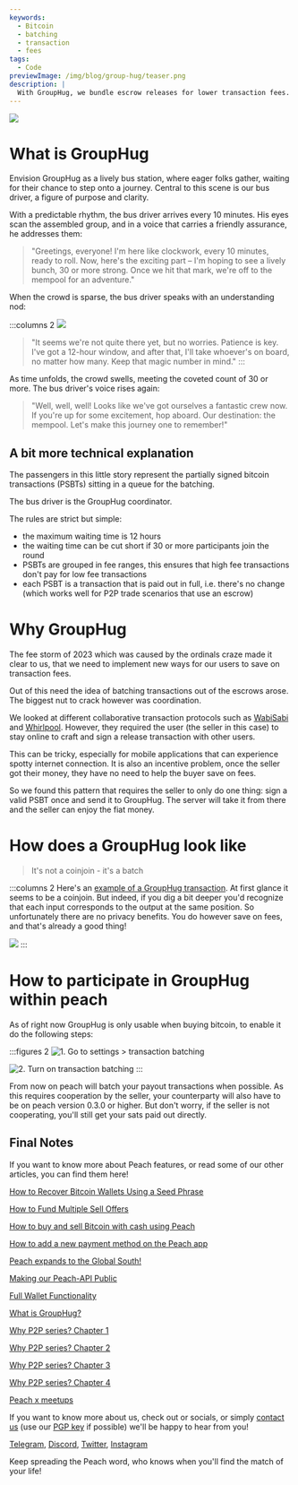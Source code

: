 ```yaml
---
keywords:
  - Bitcoin
  - batching
  - transaction
  - fees
tags:
  - Code
previewImage: /img/blog/group-hug/teaser.png
description: |
  With GroupHug, we bundle escrow releases for lower transaction fees. Opt in, wait a tad, save more. You're in control, switch anytime.
---
```


![](/img/blog/group-hug/header-banner.png)

# What is GroupHug

Envision GroupHug as a lively bus station, where eager folks gather, waiting for their chance to step onto a journey. Central to this scene is our bus driver, a figure of purpose and clarity.

With a predictable rhythm, the bus driver arrives every 10 minutes. His eyes scan the assembled group, and in a voice that carries a friendly assurance, he addresses them:

> "Greetings, everyone! I'm here like clockwork, every 10 minutes, ready to roll. Now, here's the exciting part – I'm hoping to see a lively bunch, 30 or more strong. Once we hit that mark, we're off to the mempool for an adventure."

When the crowd is sparse, the bus driver speaks with an understanding nod:

:::columns 2
![](/img/blog/group-hug/like-clockwork.png)

> "It seems we're not quite there yet, but no worries. Patience is key. I've got a 12-hour window, and after that, I'll take whoever's on board, no matter how many. Keep that magic number in mind."
> :::

As time unfolds, the crowd swells, meeting the coveted count of 30 or more. The bus driver's voice rises again:

> "Well, well, well! Looks like we've got ourselves a fantastic crew now. If you're up for some excitement, hop aboard. Our destination: the mempool. Let's make this journey one to remember!"

## A bit more technical explanation

The passengers in this little story represent the partially signed bitcoin transactions (PSBTs) sitting in a queue for the batching.

The bus driver is the GroupHug coordinator.

The rules are strict but simple:

- the maximum waiting time is 12 hours
- the waiting time can be cut short if 30 or more participants join the round
- PSBTs are grouped in fee ranges, this ensures that high fee transactions don't pay for low fee transactions
- each PSBT is a transaction that is paid out in full, i.e. there's no change (which works well for P2P trade scenarios that use an escrow)

# Why GroupHug

The fee storm of 2023 which was caused by the ordinals craze made it clear to us, that we need to implement new ways for our users to save on transaction fees.

Out of this need the idea of batching transactions out of the escrows arose. The biggest nut to crack however was coordination.

We looked at different collaborative transaction protocols such as [WabiSabi](https://github.com/zkSNACKs/WabiSabi/blob/master/explainer.md?ref=blog.wasabiwallet.io) and [Whirlpool](https://www.samouraiwallet.com/whirlpool). However, they required the user (the seller in this case) to stay online to craft and sign a release transaction with other users.

This can be tricky, especially for mobile applications that can experience spotty internet connection. It is also an incentive problem, once the seller got their money, they have no need to help the buyer save on fees.

So we found this pattern that requires the seller to only do one thing: sign a valid PSBT once and send it to GroupHug. The server will take it from there and the seller can enjoy the fiat money.

# How does a GroupHug look like

> It's not a coinjoin - it's a batch

:::columns 2
Here's an [example of a GroupHug transaction](https://mempool.space/testnet/tx/ebe6d49e0bb65bb040306c03094bb68dfddf7986c142c37a5510fa218e15576c). At first glance it seems to be a coinjoin. But indeed, if you dig a bit deeper you'd recognize that each input corresponds to the output at the same position. So unfortunately there are no privacy benefits.
You do however save on fees, and that's already a good thing!

![](/img/blog/group-hug/group-hug-transaction.png)
:::

# How to participate in GroupHug within peach

As of right now GroupHug is only usable when buying bitcoin, to enable it do the following steps:

:::figures 2
![1. Go to  `settings > transaction batching`](/img/blog/group-hug/settings.png)

![2. Turn on `transaction batching`](/img/blog/group-hug/transaction-batching-settings.png)
:::

From now on peach will batch your payout transactions when possible. As this requires cooperation by the seller, your counterparty will also have to be on peach version 0.3.0 or higher.
But don't worry, if the seller is not cooperating, you'll still get your sats paid out directly.

## Final Notes

If you want to know more about Peach features, or read some of our other articles, you can find them here!

[How to Recover Bitcoin Wallets Using a Seed Phrase](https://peachbitcoin.com/blog/how-to-restore-peach-wallet/)

[How to Fund Multiple Sell Offers](https://peachbitcoin.com/blog/funding-multiple-sell-offers/)

[How to buy and sell Bitcoin with cash using Peach](https://peachbitcoin.com/blog/how-to-buy-and-sell-bitcoin-with-cash-using-peach/)

[How to add a new payment method on the Peach app](https://peachbitcoin.com/blog/how-to-add-a-payment-method/)

[Peach expands to the Global South!](https://peachbitcoin.com/blog/peach-expands-to-the-global-south/)

[Making our Peach-API Public](https://peachbitcoin.com/blog/making-our-peach-api-public/)

[Full Wallet Functionality](https://peachbitcoin.com/blog/full-wallet-functionality/)

[What is GroupHug?](https://peachbitcoin.com/blog/group-hug/)

[Why P2P series? Chapter 1](https://peachbitcoin.com/blog/why-p2p-chapter-1/)

[Why P2P series? Chapter 2](https://peachbitcoin.com/blog/why-p2p-chapter-2/)

[Why P2P series? Chapter 3](https://peachbitcoin.com/blog/why-p2p-chapter-3-circular-economies/)

[Why P2P series? Chapter 4](https://peachbitcoin.com/blog/why-p2p-chapter-4-chains-of-trust/)

[Peach x meetups](https://peachbitcoin.com/blog/peach-for-meetups/)

If you want to know more about us, check out or socials, or simply [contact us](mailto:hello@peachbitcoin.com) (use our [PGP key](https://keys.openpgp.org/vks/v1/by-fingerprint/48339A19645E2E53488E0E5479E1B270FACD1BD2) if possible) we'll be happy to hear from you!

[Telegram](https://t.me/+GkOW1J-ixBBkZWRk), [Discord](https://discord.gg/ypeHz3SW54), [Twitter](https://twitter.com/peachbitcoin), [Instagram](https://instagram.com/peachbitcoin)

Keep spreading the Peach word, who knows when you'll find the match of your life!
